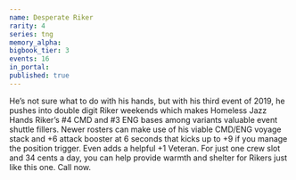 ```yaml
---
name: Desperate Riker
rarity: 4
series: tng
memory_alpha:
bigbook_tier: 3
events: 16
in_portal:
published: true
---
```


He’s not sure what to do with his hands, but with his third event of 2019, he pushes into double digit Riker weekends which makes Homeless Jazz Hands Riker’s #4 CMD and #3 ENG bases among variants valuable event shuttle fillers. Newer rosters can make use of his viable CMD/ENG voyage stack and +6 attack booster at 6 seconds that kicks up to +9 if you manage the position trigger. Even adds a helpful +1 Veteran. For just one crew slot and 34 cents a day, you can help provide warmth and shelter for Rikers just like this one. Call now.
